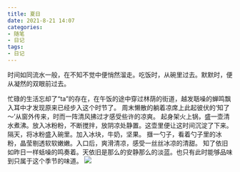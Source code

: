 ```yaml
---
title: 夏日
date: 2021-8-21 14:07
categories:
- 随笔
- 日记
tags:
- 日记
---
```




时间如同流水一般，在不知不觉中便悄然溜走。吃饭时，从碗里过去。默默时，便从凝然的双眼前过去。

忙碌的生活忘却了“ta”的存在，在午饭的途中穿过林荫的街道，越发聒噪的蝉鸣飘入耳中才发现原来已经步入这个时节了。
周末懒散的躺着凉席上此起彼伏的‘知了～’从窗外传来，时而一阵清风拂过才感受些许的凉爽。
起身架火上锅，盛一壶清水煮沸。放入冰粉粉，不断搅拌，放阴凉处静置。这壶里便让这时间沉淀了下来。
隔天，将冰粉盛入碗里。加入冰块，牛奶，坚果。
擓一勺子，看着勺子里的冰粉，晶莹剔透软软嫩嫩。入口后，爽滑清凉，感受一丝丝冰凉的清甜。
知了依旧如昨日一样蛞噪的鸣奏着。天依旧是那么的安静那么的淡蓝。也只有此时能够品味到只属于这个季节的味道。
![](http://feizhufanfan.top:18088/minio/images/blog/20220324224157.png)